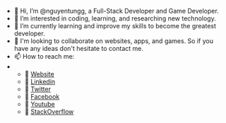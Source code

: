 - 👋 Hi, I’m @nguyentungg, a Full-Stack Developer and Game Developer.
- 👀 I’m interested in coding, learning, and researching new technology.
- 🌱 I’m currently learning and improve my skills to become the greatest developer.
- 💞️ I'm looking to collaborate on websites, apps, and games. So if you have any ideas don't hesitate to contact me. 
- 📫 How to reach me:
- 
    + :gem: [Website](https://nguyentungg.github.io/cv)
    + :watermelon: [Linkedin](https://www.linkedin.com/in/nguyentungg/)
    + :orange: [Twitter](https://twitter.com/nguyentungggg)
    + :broccoli: [Facebook](https://www.facebook.com/nguyentung9t/)
    + :apple: [Youtube](https://www.youtube.com/channel/UCW7yImuRGHEWnh4S07SnzRA)
    + :blossom: [StackOverflow](https://stackoverflow.com/users/5822104/nguyen-tung)

<!---
nguyentungg/nguyentungg is a ✨ special ✨ repository because its `README.md` (this file) appears on your GitHub profile.
You can click the Preview link to take a look at your changes.
--->
